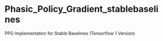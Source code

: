 # Phasic_Policy_Gradient_stablebaselines
PPG Implementation for Stable Baselines (Tensorflow 1 Version)

